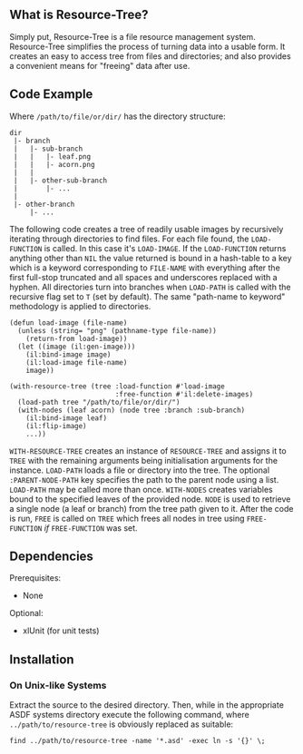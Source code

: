 What is Resource-Tree?
----------------------

Simply put, Resource-Tree is a file resource management
system. Resource-Tree simplifies the process of turning data into a
usable form. It creates an easy to access tree from files and
directories; and also provides a convenient means for "freeing" data
after use.

Code Example
------------

Where `/path/to/file/or/dir/` has the directory structure:

    dir
     |- branch
     |   |- sub-branch
     |   |   |- leaf.png
     |   |   |- acorn.png
     |   |
     |   |- other-sub-branch
     |       |- ...
     |    
     |- other-branch
         |- ...

The following code creates a tree of readily usable images by
recursively iterating through directories to find files. For each file
found, the `LOAD-FUNCTION` is called. In this case it's
`LOAD-IMAGE`. If the `LOAD-FUNCTION` returns anything other than `NIL`
the value returned is bound in a hash-table to a key which is a
keyword corresponding to `FILE-NAME` with everything after the first
full-stop truncated and all spaces and underscores replaced with a
hyphen. All directories turn into branches when `LOAD-PATH` is called
with the recursive flag set to `T` (set by default). The same
"path-name to keyword" methodology is applied to directories.

    (defun load-image (file-name)
      (unless (string= "png" (pathname-type file-name))
        (return-from load-image))
      (let ((image (il:gen-image)))
        (il:bind-image image)
        (il:load-image file-name)
        image))

    (with-resource-tree (tree :load-function #'load-image
                              :free-function #'il:delete-images)
      (load-path tree "/path/to/file/or/dir/")
      (with-nodes (leaf acorn) (node tree :branch :sub-branch)
        (il:bind-image leaf)
        (il:flip-image)
        ...))

`WITH-RESOURCE-TREE` creates an instance of `RESOURCE-TREE` and
assigns it to `TREE` with the remaining arguments being initialisation
arguments for the instance. `LOAD-PATH` loads a file or directory into
the tree. The optional `:PARENT-NODE-PATH` key specifies the path to
the parent node using a list. `LOAD-PATH` may be called more than
once. `WITH-NODES` creates variables bound to the specified leaves of
the provided node. `NODE` is used to retrieve a single node (a leaf or
branch) from the tree path given to it. After the code is run, `FREE`
is called on `TREE` which frees all nodes in tree using
`FREE-FUNCTION` _if_ `FREE-FUNCTION` was set.

Dependencies
------------

Prerequisites:

* None

Optional:

* xlUnit (for unit tests)

Installation
------------

### On Unix-like Systems

Extract the source to the desired directory. Then, while in the
appropriate ASDF systems directory execute the following command,
where `../path/to/resource-tree` is obviously replaced as suitable:

    find ../path/to/resource-tree -name '*.asd' -exec ln -s '{}' \;

